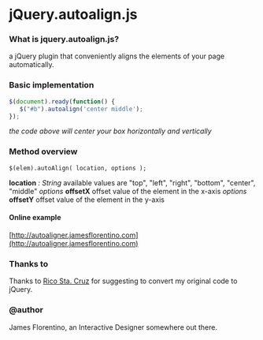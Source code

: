 # jQuery.autoalign.js

### What is jquery.autoalign.js?
a jQuery plugin that conveniently aligns the elements of your page automatically.

### Basic implementation
```javascript
$(document).ready(function() {
   $("#b").autoalign('center middle');
});
```
_the code above will center your box horizontally and vertically_

### Method overview

```$(elem).autoAlign( location, options );```

**location** _: String_ available values are "top", "left", "right", "bottom", "center", "middle"
_options_ **offsetX** offset value of the element in the x-axis
_options_ **offsetY** offset value of the element in the y-axis

#### Online example ####
[http://autoaligner.jamesflorentino.com](http://autoaligner.jamesflorentino.com)

### Thanks to ###
Thanks to [Rico Sta. Cruz](https://github.com/rstacruz) for suggesting to convert my original code to jQuery.

### @author ###
James Florentino, an Interactive Designer somewhere out there.